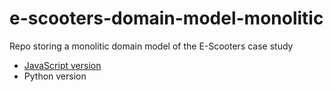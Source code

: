 # e-scooters-domain-model-monolitic
Repo storing a monolitic domain model of the E-Scooters case study

- [JavaScript version](https://github.com/unibo-dtm-se/e-scooters-domain-model-monolitic/blob/main)
- Python version
